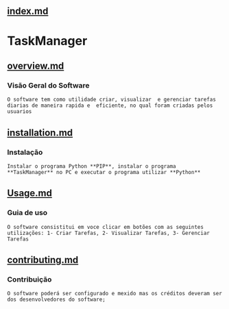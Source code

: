 ## [**index.md**](/index.md)
# TaskManager

## [**overview.md**](./overview.md)
  
### **Visão Geral do Software**

    O software tem como utilidade criar, visualizar  e gerenciar tarefas diarias de maneira rapida e  eficiente, no qual foram criadas pelos usuarios

## [**installation.md**](./installation.md)

### **Instalação**

    Instalar o programa Python **PIP**, instalar o programa **TaskManager** no PC e executar o programa utilizar **Python**

## [**Usage.md**](./usage.md)

### **Guia de uso**

    O software consistitui em voce clicar em botões com as seguintes utilizações: 1- Criar Tarefas, 2- Visualizar Tarefas, 3- Gerenciar Tarefas

## [**contributing.md**](./contributing.md)

### **Contribuição**

    O software poderá ser configurado e mexido mas os créditos deveram ser dos desenvolvedores do software;
